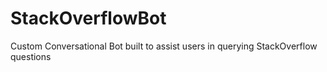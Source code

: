 # StackOverflowBot
Custom Conversational Bot built to assist users in querying StackOverflow questions 

